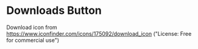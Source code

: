# Downloads Button

Download icon from https://www.iconfinder.com/icons/175092/download_icon ("License: Free for commercial use")
